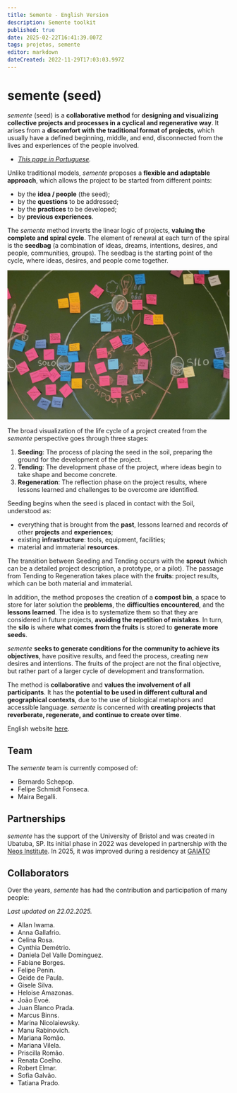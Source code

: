 ```yaml
---
title: Semente - English Version
description: Semente toolkit
published: true
date: 2025-02-22T16:41:39.007Z
tags: projetos, semente
editor: markdown
dateCreated: 2022-11-29T17:03:03.997Z
---
```


# semente (seed)

*semente* (seed) is a **collaborative method** for **designing and visualizing collective projects and processes in a cyclical and regenerative way**. It arises from a **discomfort with the traditional format of projects**, which usually have a defined beginning, middle, and end, disconnected from the lives and experiences of the people involved.

- *[This page in Portuguese](/projetos/semente).*

Unlike traditional models, *semente* proposes a **flexible and adaptable approach**, which allows the project to be started from different points:

*   by the **idea / people** (the seed);
*   by the **questions** to be addressed;
*   by the **practices** to be developed;
*   by **previous experiences**.

The *semente* method inverts the linear logic of projects, **valuing the complete and spiral cycle**. The element of renewal at each turn of the spiral is the **seedbag** (a combination of ideas, dreams, intentions, desires, and people, communities, groups). The seedbag is the starting point of the cycle, where ideas, desires, and people come together.

![semente neos](https://raw.githubusercontent.com/semente-de/documentation/9c3358a4e3b526762dabce7047140dffad7d3683/0.3/neos/ubatuba-cc/20250215_195706-horizontal.jpg)

The broad visualization of the life cycle of a project created from the *semente* perspective goes through three stages:

1.  **Seeding**: The process of placing the seed in the soil, preparing the ground for the development of the project.
2.  **Tending**: The development phase of the project, where ideas begin to take shape and become concrete.
3.  **Regeneration**: The reflection phase on the project results, where lessons learned and challenges to be overcome are identified.

Seeding begins when the seed is placed in contact with the Soil, understood as:

*   everything that is brought from the **past**, lessons learned and records of other **projects** and **experiences**;
*   existing **infrastructure**: tools, equipment, facilities;
*   material and immaterial **resources**.

The transition between Seeding and Tending occurs with the **sprout** (which can be a detailed project description, a prototype, or a pilot). The passage from Tending to Regeneration takes place with the **fruits**: project results, which can be both material and immaterial.

In addition, the method proposes the creation of a **compost bin**, a space to store for later solution the **problems**, the **difficulties encountered**, and the **lessons learned**. The idea is to systematize them so that they are considered in future projects, **avoiding the repetition of mistakes**. In turn, the **silo** is where **what comes from the fruits** is stored to **generate more seeds**.

*semente* **seeks to generate conditions for the community to achieve its objectives**, have positive results, and feed the process, creating new desires and intentions. The fruits of the project are not the final objective, but rather part of a larger cycle of development and transformation.

The method is **collaborative** and **values the involvement of all participants**. It has the **potential to be used in different cultural and geographical contexts**, due to the use of biological metaphors and accessible language. *semente* is concerned with **creating projects that reverberate, regenerate, and continue to create over time**.

English website [here](https://semente.de).

## Team

The *semente* team is currently composed of:

- Bernardo Schepop.
- Felipe Schmidt Fonseca.
- Maira Begalli.

## Partnerships

*semente* has the support of the University of Bristol and was created in Ubatuba, SP. Its initial phase in 2022 was developed in partnership with the [Neos Institute](https://coletivoneos.org). In 2025, it was improved during a residency at [GAIATO](https://www.gaiato.org)

## Collaborators

Over the years, *semente* has had the contribution and participation of many people:

*Last updated on 22.02.2025.*

- Allan Iwama.
- Anna Gallafrio.
- Celina Rosa.
- Cynthia Demétrio.
- Daniela Del Valle Dominguez.
- Fabiane Borges.
- Felipe Penin.
- Geide de Paula.
- Gisele Silva.
- Heloise Amazonas.
- João Evoé.
- Juan Blanco Prada.
- Marcus Binns.
- Marina Nicolaiewsky.
- Manu Rabinovich.
- Mariana Romão.
- Mariana Vilela.
- Priscilla Romão.
- Renata Coelho.
- Robert Elmar.
- Sofia Galvão.
- Tatiana Prado.